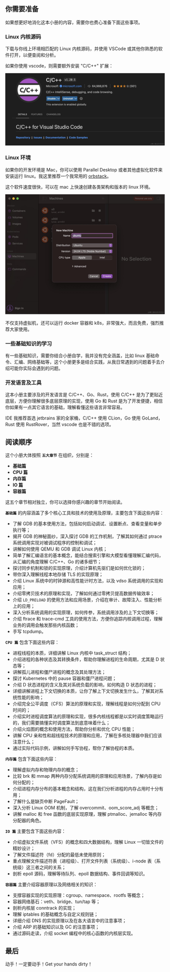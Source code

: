 ## 你需要准备

如果想更好地消化这本小册的内容，需要你也费心准备下面这些事项。

### Linux 内核源码

下载与你线上环境相匹配的 Linux 内核源码，并使用 VSCode 或其他你熟悉的软件打开，以便查阅和分析。

如果你使用 vscode，则需要额外安装 "C/C++" 扩展：

![](image/c++.png)

### Linux 环境

如果你的开发环境是 Mac，你可以使用 Parallel Desktop 或者其他虚拟化软件来安装运行 linux。我这里推荐一个我常用的 [orbstack](https://orbstack.dev/)。

这个软件速度很快，可以在 mac 上快速创建各类架构和版本的 linux 环境。

![](image/ubuntu.png)

不仅支持虚拟机，还可以运行 docker 容器和 k8s，非常强大，而且免费，强烈推荐大家使用。

### 一些基础知识的学习

有一些基础知识，需要你结合小册自学，我并没有完全涵盖，比如 linux 基础命令、汇编、网络基础等，这个小册更多是结合实践，从我日常遇到的问题着手去介绍可能你实际会遇到的问题。

### 开发语言及工具

这本小册主要涉及的开发语言是 C/C++、Go、Rust，使用 C/C++ 是为了更贴近底层，方便你理解很多底层原理的实现，使用 Go 和 Rust 是为了开发便捷，相信你如果有一点其它语言的基础，理解看懂这些语言非常容易。

IDE 我推荐首选 jetbrains 家的全家桶，C/C++ 使用 CLion，Go 使用 GoLand，Rust 使用 RustRover，当然 vscode 也是不错的选项。

## 阅读顺序

这个小册大体按照 **`五大章节`** 在组织，分别是：

*   **基础篇**
*   **CPU 篇**
*   **内存篇**
*   **IO 篇**
*   **容器篇**

这五个章节相对独立，你可以选择你感兴趣的章节开始阅读。



**`基础篇`** 的内容涵盖了多个核心工具和技术的使用及原理，主要包含下面这些内容：

*   了解 GDB 的基本使用方法，包括如何启动调试、设置断点、查看变量和单步执行等；
*   揭开 GDB 的神秘面纱，深入探讨 GDB 的工作机制，了解其如何通过 ptrace 系统调用实现对被调试程序的控制和调试；
*   讲解如何使用 QEMU 和 GDB 调试 Linux 内核；
*   简单了解汇编语言的基本概念，能结合搜索引擎和大模型看懂理解汇编代码，从汇编的角度理解 C/C++、Go 的诸多细节；
*   探讨同步机制和锁的实现原理，介绍计算机先驱们是如何优化锁的；
*   带你深入理解线程本地存储 TLS 的实现原理；
*   介绍 Linux 系统中的时钟源和高性能计时方法，以及 vdso 系统调用的实现和应用；
*   介绍零拷贝技术的原理和实现，了解如何通过零拷贝提高数据传输效率；
*   介绍 `LD_PRELOAD` 的使用方法和应用场景，介绍在审计、故障注入、性能分析上的应用；
*   深入分析系统调用的实现原理，如何传参，系统调用涉及的上下文切换等；
*   介绍 ftrace 和 trace-cmd 工具的使用方法，方便你追踪内核调用过程，理解业务的调用会触发那些内核函数；
*   手写 tcpdump。



**`CPU 篇`** 包含下面这些内容：

*   进程线程的本质，详细讲解 Linux 内核中 task\_struct 结构；
*   介绍进程的各种状态及其转换条件，帮助你理解进程的生命周期，尤其是 D 状态等；
*   讲解孤儿进程和僵尸进程的概念及其处理方法；
*   探讨 Kubernetes 中的 pause 容器和僵尸进程问题；
*   介绍 D 状态进程的含义及其对系统负载的影响，如何构造 D 状态的进程；
*   详细讲解进程上下文切换的本质，让你了解上下文切换发生什么，了解其对系统性能的影响；
*   介绍完全公平调度（CFS）算法的原理和实现，理解线程是如何分配到 CPU 时间的；
*   介绍实时进程调度算法的原理和实现，很多内核线程都是以实时调度策略运行的，我们需要搞懂实时调度算法到底意味着什么；
*   介绍火焰图的概念和使用方法，帮助你分析和优化 CPU 性能；
*   讲解 CPU 亲和性和超线程技术的原理和应用，了解在多核处理器中我们应该注意什么；
*   通过实际代码示例，讲解如何手写协程，帮你了解协程的本质。




**`内存篇`** 包含下面这些内容：

*   理解虚拟内存和物理内存的概念；
*   比较 brk 和 mmap 两种内存分配系统调用的原理和应用场景，了解内存是如何分配的；
*   介绍进程内存分布的基本概念和结构，这在我们分析进程的内存占用时十分有用；
*   了解什么是缺页中断 PageFault；
*   深入分析 Linux OOM 机制，了解 overcommit、oom\_score\_adj 等概念；
*   讲解 malloc 和 free 函数的底层实现原理，理解 ptmalloc、jemalloc 等内存分配器的角色。



**`IO 篇`** 主要包含下面这些内容：

*   介绍虚拟文件系统（VFS）的概念和四大数据结构，理解 Linux 一切皆文件的精妙设计；
*   了解文件描述符（fd）分配的最低未使用原则；
*   重点理解文件描述符表（进程级）、打开文件列表（系统级）、i-node 表（系统级）这三者之间的关系；
*   剖析 epoll 源码，理解等待队列、epoll 数据结构、事件回调等知识。


**`容器篇`** 主要介绍容器原理以及网络相关的知识：

*   支撑容器实现的实现原理：cgroup、namespace、rootfs 等概念；
*   容器网络基石：veth、bridge、tun/tap 等；
*   剖析内核层 conntrack 的实现；
*   理解 iptables 的基础概念与自定义规则链；
*   详细介绍 DNS 的实现原理以及在各大语言中的注意事项；
*   介绍 ARP 的基础知识以及 GC 的注意事项；
*   通过源码走读，介绍 socket 编程中的核心函数的内核层实现。




## 最后

动手！一定要动手！Get your hands dirty！
